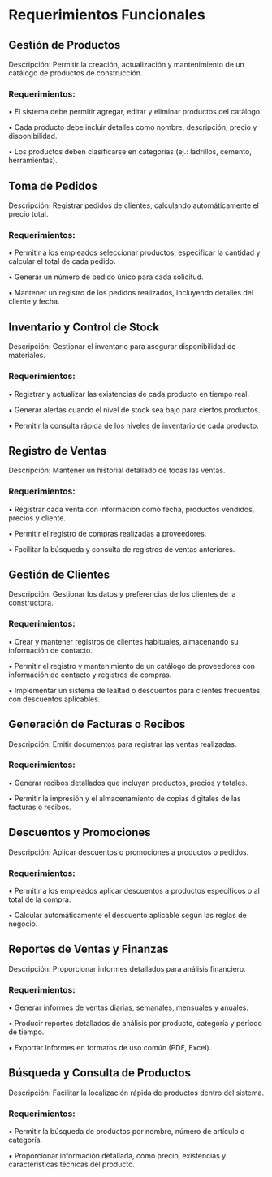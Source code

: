 # Requerimientos Funcionales 
## Gestión de Productos 
Descripción: Permitir la creación, actualización y mantenimiento de un catálogo de productos de construcción. 
### Requerimientos: 
▪ El sistema debe permitir agregar, editar y eliminar productos del catálogo. 

▪ Cada producto debe incluir detalles como nombre, descripción, precio y disponibilidad. 

▪ Los productos deben clasificarse en categorías (ej.: ladrillos, cemento, herramientas). 
## Toma de Pedidos 
Descripción: Registrar pedidos de clientes, calculando automáticamente el precio total. 
### Requerimientos: 
▪ Permitir a los empleados seleccionar productos, especificar la cantidad y calcular el total de cada pedido. 

▪ Generar un número de pedido único para cada solicitud. 

▪ Mantener un registro de los pedidos realizados, incluyendo detalles del cliente y fecha. 
## Inventario y Control de Stock 
Descripción: Gestionar el inventario para asegurar disponibilidad de materiales. 
### Requerimientos: 
▪ Registrar y actualizar las existencias de cada producto en tiempo real. 

▪ Generar alertas cuando el nivel de stock sea bajo para ciertos productos. 

▪ Permitir la consulta rápida de los niveles de inventario de cada producto. 
## Registro de Ventas 
Descripción: Mantener un historial detallado de todas las ventas. 
### Requerimientos: 
▪ Registrar cada venta con información como fecha, productos vendidos, precios y cliente. 

▪ Permitir el registro de compras realizadas a proveedores. 

▪ Facilitar la búsqueda y consulta de registros de ventas anteriores. 
## Gestión de Clientes 
Descripción: Gestionar los datos y preferencias de los clientes de la constructora. 
### Requerimientos: 
▪ Crear y mantener registros de clientes habituales, almacenando su información de contacto. 

▪ Permitir el registro y mantenimiento de un catálogo de proveedores con información de contacto y registros de compras. 

▪ Implementar un sistema de lealtad o descuentos para clientes frecuentes, 
con descuentos aplicables. 
## Generación de Facturas o Recibos 
Descripción: Emitir documentos para registrar las ventas realizadas. 
### Requerimientos: 
▪ Generar recibos detallados que incluyan productos, precios y totales. 

▪ Permitir la impresión y el almacenamiento de copias digitales de las facturas o recibos. 
## Descuentos y Promociones 
Descripción: Aplicar descuentos o promociones a productos o pedidos. 
### Requerimientos: 
▪ Permitir a los empleados aplicar descuentos a productos específicos o al total de la compra. 

▪ Calcular automáticamente el descuento aplicable según las reglas de negocio. 
## Reportes de Ventas y Finanzas 
Descripción: Proporcionar informes detallados para análisis financiero. 
### Requerimientos: 
▪ Generar informes de ventas diarias, semanales, mensuales y anuales. 

▪ Producir reportes detallados de análisis por producto, categoría y período de tiempo. 

▪ Exportar informes en formatos de uso común (PDF, Excel). 
## Búsqueda y Consulta de Productos 
Descripción: Facilitar la localización rápida de productos dentro del sistema. 
### Requerimientos: 
▪ Permitir la búsqueda de productos por nombre, número de artículo o categoría. 

▪ Proporcionar información detallada, como precio, existencias y características técnicas del producto.
